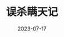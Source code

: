 ---
layout: movie-review
title: 误杀瞒天记
description: >
  这部电影充满了出人意料的转折和扣人心弦的剧情。导演将错综复杂的故事线索巧妙地交织在一起，揭示出人性的复杂性和道德的边界。影片通过精心设计的情节推进和人物关系，将观众带入了一个充满谜团和推理的世界。视觉呈现方面，影片的摄影和美术设计令人赞叹。精心布置的场景和充满细节的画面营造出了紧张和压抑的氛围，使得观众更能够深入融入故事中。配乐的运用也恰到好处，为影片增添了悬疑和紧张感。无论是剧情、演技还是制作水准，都值得一看。
category: 电影
img: assets/img/movie/2023/wu_sha_man_tian_ji.webp
star: 5
date: 2023-07-17
---